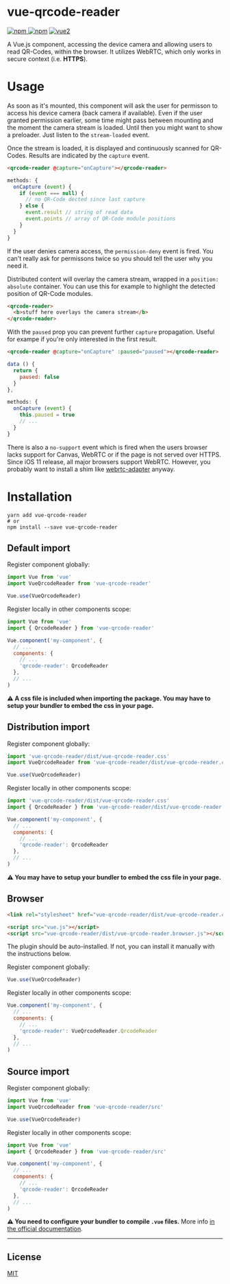 # vue-qrcode-reader

[![npm](https://img.shields.io/npm/v/vue-qrcode-reader.svg) ![npm](https://img.shields.io/npm/dm/vue-qrcode-reader.svg)](https://www.npmjs.com/package/vue-qrcode-reader)
[![vue2](https://img.shields.io/badge/vue-2.x-brightgreen.svg)](https://vuejs.org/)

A Vue.js component, accessing the device camera and allowing users to read QR-Codes, within the browser. It utilizes WebRTC, which only works in secure context (i.e. **HTTPS**).

# Usage

As soon as it's mounted, this component will ask the user for permisson to access his device camera (back camera if available). Even if the user granted permission earlier, some time might pass between mounting and the moment the camera stream is loaded. Until then you might want to show a preloader. Just listen to the `stream-loaded` event.

Once the stream is loaded, it is displayed and continuously scanned for QR-Codes. Results are indicated by the `capture` event.

```html
<qrcode-reader @capture="onCapture"></qrcode-reader>
```
```javascript
methods: {
  onCapture (event) {
    if (event === null) {
      // no QR-Code dected since last capture
    } else {
      event.result // string of read data
      event.points // array of QR-Code module positions
    }
  }
}
```
If the user denies camera access, the `permission-deny` event is fired. You can't really ask for permissons twice so you should tell the user why you need it.

Distributed content will overlay the camera stream, wrapped in a `position: absolute` container. You can use this for example to highlight the detected position of QR-Code modules.

```html
<qrcode-reader>
  <b>stuff here overlays the camera stream</b>
</qrcode-reader>
```

With the `paused` prop you can prevent further `capture` propagation. Useful for exampe if you're only interested in the first result.
```html
<qrcode-reader @capture="onCapture" :paused="paused"></qrcode-reader>
```
```javascript
data () {
  return {
    paused: false
  }
},

methods: {
  onCapture (event) {
    this.paused = true
    // ...
  }
}
```
There is also a `no-support` event which is fired when the users browser lacks support for Canvas, WebRTC or if the page is not served over HTTPS. Since iOS 11 release, all major browsers support WebRTC. However, you probably want to install a shim like [webrtc-adapter](https://github.com/webrtc/adapter) anyway.


# Installation

```
yarn add vue-qrcode-reader
# or
npm install --save vue-qrcode-reader
```

## Default import

Register component globally:

```javascript
import Vue from 'vue'
import VueQrcodeReader from 'vue-qrcode-reader'

Vue.use(VueQrcodeReader)
```

Register locally in other components scope:

```javascript
import Vue from 'vue'
import { QrcodeReader } from 'vue-qrcode-reader'

Vue.component('my-component', {
  // ...
  components: {
    // ...
    'qrcode-reader': QrcodeReader
  },
  // ...
)
```

**⚠️ A css file is included when importing the package. You may have to setup your bundler to embed the css in your page.**

## Distribution import

Register component globally:

```javascript
import 'vue-qrcode-reader/dist/vue-qrcode-reader.css'
import VueQrcodeReader from 'vue-qrcode-reader/dist/vue-qrcode-reader.common'

Vue.use(VueQrcodeReader)
```

Register locally in other components scope:

```javascript
import 'vue-qrcode-reader/dist/vue-qrcode-reader.css'
import { QrcodeReader } from 'vue-qrcode-reader/dist/vue-qrcode-reader.common'

Vue.component('my-component', {
  // ...
  components: {
    // ...
    'qrcode-reader': QrcodeReader
  },
  // ...
)
```

**⚠️ You may have to setup your bundler to embed the css file in your page.**

## Browser

```html
<link rel="stylesheet" href="vue-qrcode-reader/dist/vue-qrcode-reader.css"/>

<script src="vue.js"></script>
<script src="vue-qrcode-reader/dist/vue-qrcode-reader.browser.js"></script>
```

The plugin should be auto-installed. If not, you can install it manually with the instructions below.

Register component globally:

```javascript
Vue.use(VueQrcodeReader)
```

Register locally in other components scope:

```javascript
Vue.component('my-component', {
  // ...
  components: {
    // ...
    'qrcode-reader': VueQrcodeReader.QrcodeReader
  },
  // ...
)
```

## Source import

Register component globally:

```javascript
import Vue from 'vue'
import VueQrcodeReader from 'vue-qrcode-reader/src'

Vue.use(VueQrcodeReader)
```

Register locally in other components scope:

```javascript
import Vue from 'vue'
import { QrcodeReader } from 'vue-qrcode-reader/src'

Vue.component('my-component', {
  // ...
  components: {
    // ...
    'qrcode-reader': QrcodeReader
  },
  // ...
)
```

**⚠️ You need to configure your bundler to compile `.vue` files.** More info [in the official documentation](https://vuejs.org/v2/guide/single-file-components.html).

---

## License

[MIT](http://opensource.org/licenses/MIT)
